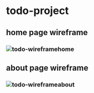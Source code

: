 # todo-project

## home page wireframe 
### ![todo-wireframehome](https://user-images.githubusercontent.com/123550658/215795610-33cf89d4-b506-4d46-95fd-341c1d95dad5.jpg)

## about page wireframe 
### ![todo-wireframeabout](https://user-images.githubusercontent.com/123550658/215795955-b04483a9-8bcf-4066-8ab7-3d30db253d5f.jpg)
